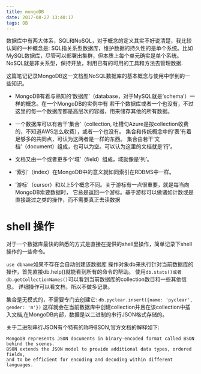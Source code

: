 ```yaml
---
title: mongoDB
date: 2017-08-27 13:40:17
tags: DB
---
```

数据库中有两大体系，SQL和NoSQL，对于概念的定义其实不好说清楚，我比较认同的一种概念是:
SQL指关系型数据库，维护数据的持久性的是单个系统。比如MySQL数据库，尽管可以部署出集群，但本质上每个单元确实是单个系统。
NoSQL就是非关系型，保持开放，利用已有的可用的工具和方法去管理数据.

这篇笔记记录MongoDB这一文档型NoSQL数据库的基本概念与使用中学到的一些知识。

* MongoDB有着与熟知的‘数据库’（database，对于MySQL就是‘schema’）一样的概念。在一个MongoDB的实例中有
若干个数据库或者一个也没有，不过这里的每一个数据库都是高层次的容器，用来储存其他的所有数据。

* 一个数据库可以有若干‘集合’（collection, 吐槽句Azure是按collection收费的，不知道AWS怎么收费），或者一个也没有。
集合和传统概念中的‘表’有着足够多的共同点，可认为这两者是一样的东西。
集合由若干‘文档’（document）组成，也可以为空。可以认为这里的文档就是‘行’。

* 文档又由一个或者更多个‘域’（field）组成，域就像是‘列’。

* ‘索引’（index）在MongoDB中的意义就如同索引在RDBMS中一样。

* ‘游标’（cursor）和以上5个概念不同。关于游标有一点很重要，就是每当向MongoDB索要数据时，
它总是返回一个游标。基于游标可以做诸如计数或是直接跳过之类的操作，而不需要真正去读数据

# shell 操作
对于一个数据库最快的熟悉的方式是直接在提供的shell里操作，简单记录下shell操作的一些命令。

`use dbname`如果不存在会自动创建该数据库
操作对象db来执行针对当前数据库的操作，首先直接db.help()就能看到所有的命令的帮助。
使用`db.stats()或者db.getCollectionNames()`可以看到当前数据库的collection数目和一些其他信息。
详细操作可以看文档，所以不做多记录。

集合是无模式的，不需要专门去创建它: `db.pyclear.insert({name: 'pyclear', gender: 'm'})`
这样就会在当前数据库中创建collection并且在该collection中插入文档,在MongoDB内部，数据是以二进制的串行JSON格式存储的。

关于二进制串行JSON有个特有的称呼BSON,官方文档的解释如下:

```
MongoDB represents JSON documents in binary-encoded format called BSON behind the scenes.
BSON extends the JSON model to provide additional data types, ordered fields,
and to be efficient for encoding and decoding within different languages.
```



